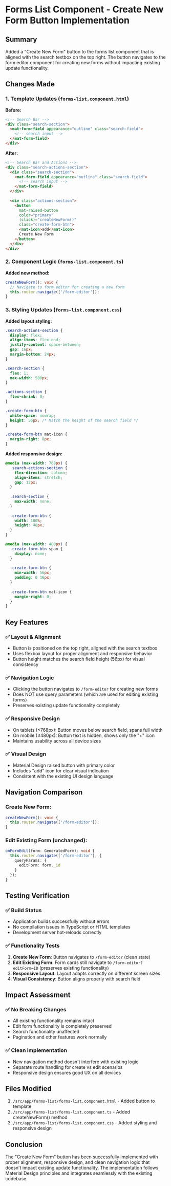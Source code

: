 # Forms List Component - Create New Form Button Implementation

## Summary
Added a "Create New Form" button to the forms list component that is aligned with the search textbox on the top right. The button navigates to the form editor component for creating new forms without impacting existing update functionality.

## Changes Made

### 1. Template Updates (`forms-list.component.html`)

**Before:**
```html
<!-- Search Bar -->
<div class="search-section">
  <mat-form-field appearance="outline" class="search-field">
    <!-- search input -->
  </mat-form-field>
</div>
```

**After:**
```html
<!-- Search Bar and Actions -->
<div class="search-actions-section">
  <div class="search-section">
    <mat-form-field appearance="outline" class="search-field">
      <!-- search input -->
    </mat-form-field>
  </div>
  
  <div class="actions-section">
    <button 
      mat-raised-button 
      color="primary" 
      (click)="createNewForm()"
      class="create-form-btn">
      <mat-icon>add</mat-icon>
      Create New Form
    </button>
  </div>
</div>
```

### 2. Component Logic (`forms-list.component.ts`)

**Added new method:**
```typescript
createNewForm(): void {
  // Navigate to form editor for creating a new form
  this.router.navigate(['/form-editor']);
}
```

### 3. Styling Updates (`forms-list.component.css`)

**Added layout styling:**
```css
.search-actions-section {
  display: flex;
  align-items: flex-end;
  justify-content: space-between;
  gap: 16px;
  margin-bottom: 24px;
}

.search-section {
  flex: 1;
  max-width: 500px;
}

.actions-section {
  flex-shrink: 0;
}

.create-form-btn {
  white-space: nowrap;
  height: 56px; /* Match the height of the search field */
}

.create-form-btn mat-icon {
  margin-right: 8px;
}
```

**Added responsive design:**
```css
@media (max-width: 768px) {
  .search-actions-section {
    flex-direction: column;
    align-items: stretch;
    gap: 12px;
  }
  
  .search-section {
    max-width: none;
  }
  
  .create-form-btn {
    width: 100%;
    height: 48px;
  }
}

@media (max-width: 480px) {
  .create-form-btn span {
    display: none;
  }
  
  .create-form-btn {
    min-width: 56px;
    padding: 0 16px;
  }
  
  .create-form-btn mat-icon {
    margin-right: 0;
  }
}
```

## Key Features

### ✅ **Layout & Alignment**
- Button is positioned on the top right, aligned with the search textbox
- Uses flexbox layout for proper alignment and responsive behavior
- Button height matches the search field height (56px) for visual consistency

### ✅ **Navigation Logic**
- Clicking the button navigates to `/form-editor` for creating new forms
- Does NOT use query parameters (which are used for editing existing forms)
- Preserves existing update functionality completely

### ✅ **Responsive Design**
- On tablets (≤768px): Button moves below search field, spans full width
- On mobile (≤480px): Button text is hidden, shows only the "+" icon
- Maintains usability across all device sizes

### ✅ **Visual Design**
- Material Design raised button with primary color
- Includes "add" icon for clear visual indication
- Consistent with the existing UI design language

## Navigation Comparison

### Create New Form:
```typescript
createNewForm(): void {
  this.router.navigate(['/form-editor']);
}
```

### Edit Existing Form (unchanged):
```typescript
onFormEdit(form: GeneratedForm): void {
  this.router.navigate(['/form-editor'], { 
    queryParams: { 
      editForm: form._id 
    } 
  });
}
```

## Testing Verification

### ✅ **Build Status**
- Application builds successfully without errors
- No compilation issues in TypeScript or HTML templates
- Development server hot-reloads correctly

### ✅ **Functionality Tests**
1. **Create New Form**: Button navigates to `/form-editor` (clean state)
2. **Edit Existing Form**: Form cards still navigate to `/form-editor?editForm=ID` (preserves existing functionality)
3. **Responsive Layout**: Layout adapts correctly on different screen sizes
4. **Visual Consistency**: Button aligns properly with search field

## Impact Assessment

### ✅ **No Breaking Changes**
- All existing functionality remains intact
- Edit form functionality is completely preserved
- Search functionality unaffected
- Pagination and other features work normally

### ✅ **Clean Implementation**
- New navigation method doesn't interfere with existing logic
- Separate route handling for create vs edit scenarios
- Responsive design ensures good UX on all devices

## Files Modified
1. `/src/app/forms-list/forms-list.component.html` - Added button to template
2. `/src/app/forms-list/forms-list.component.ts` - Added createNewForm() method
3. `/src/app/forms-list/forms-list.component.css` - Added styling and responsive design

## Conclusion
The "Create New Form" button has been successfully implemented with proper alignment, responsive design, and clean navigation logic that doesn't impact existing update functionality. The implementation follows Material Design principles and integrates seamlessly with the existing codebase.
